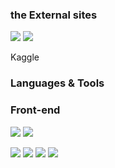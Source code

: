 <!--
**hwahyeon/hwahyeon** is a ✨ _special_ ✨ repository because its `README.md` (this file) appears on your GitHub profile.

Here are some ideas to get you started:

- 🔭 I’m currently working on ...
- 🌱 I’m currently learning ...
- 👯 I’m looking to collaborate on ...
- 🤔 I’m looking for help with ...
- 💬 Ask me about ...
- 📫 How to reach me: ...
- 😄 Pronouns: ...
- ⚡ Fun fact: ...
-->
### the External sites
<a href="https://codepen.io/hwahyeon"><img src="https://img.shields.io/badge/CodePen-000000?style=flat-square&logo=CodePen&logoColor=white"/></a> 
<a href="https://www.codewars.com/users/hwahyeon"><img src="https://img.shields.io/badge/Codewars-B1361E?style=flat-square&logo=Codewars&logoColor=white"/></a>

Kaggle 

### Languages & Tools
### Front-end
<img src="https://img.shields.io/badge/JavaScript-F7DF1E?style=flat-square&logo=JavaScript&logoColor=white"/> <img src="https://img.shields.io/badge/React-61DAFB?style=flat-square&logo=JavaScript&logoColor=white"/>


 <img src="https://img.shields.io/badge/Python-3776AB?style=flat-square&logo=Python&logoColor=white"/> <img src="https://img.shields.io/badge/TensorFlow-FF6F00?style=flat-square&logo=TensorFlow&logoColor=white"/> <img src="https://img.shields.io/badge/R-276DC3?style=flat-square&logo=R&logoColor=white"/> <img src="https://img.shields.io/badge/LaTeX-008080?style=flat-square&logo=LaTeX&logoColor=white"/>

